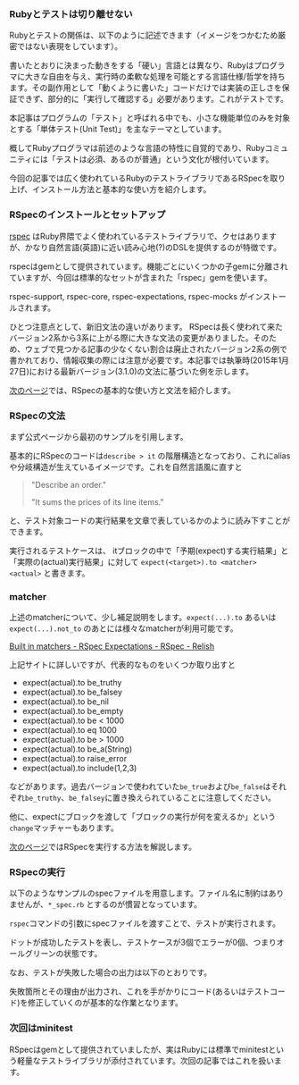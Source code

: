 ### Rubyとテストは切り離せない

Rubyとテストの関係は、以下のように記述できます（イメージをつかむため厳密ではない表現をしています）。

書いたとおりに決まった動きをする「硬い」言語とは異なり、Rubyはプログラマに大きな自由を与え、実行時の柔軟な処理を可能とする言語仕様/哲学を持ちます。その副作用として「動くように書いた」コードだけでは実装の正しさを保証できず、部分的に「実行して確認する」必要があります。これがテストです。


本記事はプログラムの「テスト」と呼ばれる中でも、小さな機能単位のみを対象とする「単体テスト(Unit Test)」を主なテーマとしています。

概してRubyプログラマは前述のような言語の特性に自覚的であり、Rubyコミュニティには「テストは必須、あるのが普通」という文化が根付いています。


今回の記事では広く使われているRubyのテストライブラリであるRSpecを取り上げ、インストール方法と基本的な使い方を紹介します。


### RSpecのインストールとセットアップ

[rspec](https://github.com/rspec/rspec) はRuby界隈でよく使われているテストライブラリで、クセはありますが、かなり自然言語(英語)に近い読み心地(?)のDSLを提供するのが特徴です。

rspecはgemとして提供されています。機能ごとにいくつかの子gemに分離されていますが、今回は標準的なセットが含まれた「rspec」gemを使います。

<script src="https://gist.github.com/memerelics/32d01adf8b5e79924ca2.js?file=Gemfile"></script>

<script src="https://gist.github.com/memerelics/32d01adf8b5e79924ca2.js?file=install.sh"></script>

rspec-support, rspec-core, rspec-expectations, rspec-mocks がインストールされます。

ひとつ注意点として、新旧文法の違いがあります。
RSpecは長く使われて来たバージョン2系から3系に上がる際に大きな文法の変更がありました。そのため、ウェブで見つかる記事の少なくない割合は廃止されたバージョン2系の例で書かれており、情報収集の際には注意が必要です。本記事では執筆時(2015年1月27日)における最新バージョン(3.1.0)の文法に基づいた例を示します。


[次のページ](/gm/gc/450896/2/)では、RSpecの基本的な使い方と文法を紹介します。

<div style="page-break-after: always;"><span style="DISPLAY:none">&nbsp;</span></div>


### RSpecの文法

まず公式ページから最初のサンプルを引用します。

<script src="https://gist.github.com/memerelics/32d01adf8b5e79924ca2.js?file=sample.rb"></script>

基本的にRSpecのコードは`describe > it` の階層構造となっており、これにaliasや分岐構造が生えているイメージです。これを自然言語風に直すと

> "Describe an order."
>
> "It sums the prices of its line items."

と、テスト対象コードの実行結果を文章で表しているかのように読み下すことができます。

実行されるテストケースは、 itブロックの中で「予期(expect)する実行結果」と「実際の(actual)実行結果」に対して ` expect(<target>).to <matcher> <actual> ` と書きます。


### matcher

上述のmatcherについて、少し補足説明をします。`expect(...).to` あるいは `expect(...).not_to` のあとには様々なmatcherが利用可能です。

[Built in matchers - RSpec Expectations - RSpec - Relish](https://www.relishapp.com/rspec/rspec-expectations/docs/built-in-matchers)

上記サイトに詳しいですが、代表的なものをいくつか取り出すと

* expect(actual).to be_truthy
* expect(actual).to be_falsey
* expect(actual).to be_nil
* expect(actual).to be_empty
* expect(actual).to be < 1000
* expect(actual).to eq 1000
* expect(actual).to be > 1000
* expect(actual).to be_a(String)
* expect(actual).to raise_error
* expect(actual).to include(1,2,3)

などがあります。過去バージョンで使われていた`be_true`および`be_false`はそれぞれ`be_truthy`、`be_falsey`に置き換えられていることに注意してください。

他に、expectにブロックを渡して「ブロックの実行が何を変えるか」という`change`マッチャーもあります。

<script src="https://gist.github.com/memerelics/32d01adf8b5e79924ca2.js?file=change.rb"></script>


[次のページ](/gm/gc/450896/3/)ではRSpecを実行する方法を解説します。


<div style="page-break-after: always;"><span style="DISPLAY:none">&nbsp;</span></div>


### RSpecの実行

以下のようなサンプルのspecファイルを用意します。ファイル名に制約はありませんが、`*_spec.rb` とするのが慣習となっています。

<script src="https://gist.github.com/memerelics/32d01adf8b5e79924ca2.js?file=string_spec.rb"></script>

`rspec`コマンドの引数にspecファイルを渡すことで、テストが実行されます。

<script src="https://gist.github.com/memerelics/32d01adf8b5e79924ca2.js?file=run.sh"></script>

ドットが成功したテストを表し、テストケースが3個でエラーが0個、つまりオールグリーンの状態です。

なお、テストが失敗した場合の出力は以下のとおりです。

<script src="https://gist.github.com/memerelics/32d01adf8b5e79924ca2.js?file=string_spec_err.rb"></script>

<script src="https://gist.github.com/memerelics/32d01adf8b5e79924ca2.js?file=run_err.sh"></script>

失敗箇所とその理由が出力され、これを手がかりにコード(あるいはテストコード)を修正していくのが基本的な作業となります。


### 次回はminitest

RSpecはgemとして提供されていましたが、実はRubyには標準でminitestという軽量なテストライブラリが添付されています。次回の記事ではこれを扱います。

